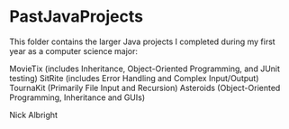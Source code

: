 # PastJavaProjects

This folder contains the larger Java projects I completed during my first year as a computer science major:

MovieTix (includes Inheritance, Object-Oriented Programming, and JUnit testing)
SitRite  (includes Error Handling and Complex Input/Output)
TournaKit (Primarily File Input and Recursion)
Asteroids (Object-Oriented Programming, Inheritance and GUIs)

Nick Albright
